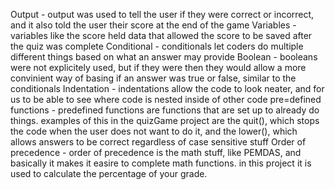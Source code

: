 Output - output was used to tell the user if they were correct or incorrect, and it also told the user their score at the end of the game
Variables - variables like the score held data that allowed the score to be saved after the quiz was complete
Conditional - conditionals let coders do multiple different things based on what an answer may provide
Boolean - booleans were not explicitely used, but if they were then they would allow a more convinient way of basing if an answer was true or false, similar to the conditionals
Indentation - indentations allow the code to look neater, and for us to be able to see where code is nested inside of other code
pre=defined functions - predefined functions are functions that are set up to already do things. examples of this in the quizGame project are the quit(), which stops the code when the user does not want to do it, and the lower(), which allows answers to be correct regardless of case sensitive stuff
Order of precedence - order of precedence is the math stuff, like PEMDAS, and basically it makes it easire to complete math functions. in this project it is used to calculate the percentage of your grade.